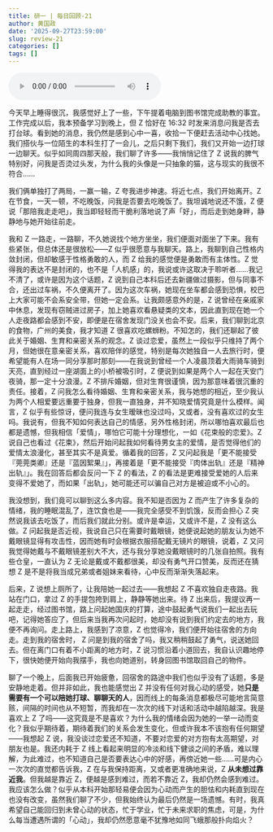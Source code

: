 ```yaml
---
title: 研一 | 每日回顾-21
author: 黄国政
date: '2025-09-27T23:59:00'
slug: review-21
categories: []
tags: []
---
```


<!--more-->

<audio controls>
  <source src="https://cdn.jsdelivr.net/gh/residualsun1/blog-audio/moments/呵-爱-Tizzy-Bac.mp3" type="audio/mpeg">
</audio>

今天早上睡得很沉，我感觉好上了一些，下午提着电脑到图书馆完成助教的事宜。工作完成以后，我本预备学习到晚上，但 Z 恰好在 16:32 时发来消息问我是否去打台球。看到她的消息，我仍然是感到心中一喜，收拾一下便赶去活动中心找她。我们搭伙与一位陌生的本科生打了一会儿，之后只剩下我们，我们又开始一边打球一边聊天。似乎如同周四那天般，我们聊了许多——我悄悄记住了 Z 说我的脾气特别好，问我是否烫过头发，为什么我的头像是一只抽象的猫，这与现实的我很不符合……

我们俩单独打了两局，一赢一输，Z 夸我进步神速。将近七点，我们开始离开。Z 在节食，一天一顿，不吃晚饭，问我是否要去吃晚饭了。我坦诚地说还不饿，Z 便说「那陪我走走吧」，我当即轻轻而干脆利落地说了声「好」，而后走到她身畔，静静地与她开始往前走。

我和 Z 一路走，一路聊，不久她说找个地方坐坐，我们便面对面坐了下来。我有些紧张，但总体还是很放松——Z 似乎很愿意与我聊天。路上，我聊到自己性格内敛封闭，但却敏感于性格勇敢的人，而 Z 给我的感觉便是勇敢而有主体性。Z 觉得我的表达不是封闭的，也不是「人机感」的，我说或许这取决于聆听者……我记不清了，或许是因为这个话题，Z 说到自己本科后还去新疆做过摄影，但与同事不合，还出过车祸，不久便离开了。因为这次车祸，她现在坐车都会感到恐惧，校巴上大家可能不会系安全带，但她一定会系。让我颇感意外的是，Z 说曾经在亲戚家中休息，发现有窃贼进过房子，加上她喜欢看悬疑类的文本，因此直到现在她一个人走夜路都会感到不安，即便是在宿舍发现门没关也会不安。后来，我们聊到北京的食物，广州的美食，我才知道 Z 很喜欢吃螺蛳粉。不知怎的，我们还聊起了彼此关于婚姻、生育和亲密关系的观念。Z 谈过恋爱，虽然上一段似乎只维持了两个月，但她很在意亲密关系，喜欢陪伴的感觉，特别是每次她独自一人去旅行时，便希望能有人在场一同分享那时那刻——在我说到曾经一个人凌晨顶着大雨骑车骑到天亮，直到经过一座湖面上的小桥被吸引时，Z 便说到如果是两个人一起在天安门夜骑，那一定十分浪漫。Z 不排斥婚姻，但对生育很谨慎，因为那意味着很沉重的责任。接着，Z 问我怎么看待婚姻、生育和亲密关系，我与她想的相近，至少我认为两个人相爱要远重要于独身，但我一直独身，并不知晓爱情究竟是什么模样。闻言，Z 似乎有些惊讶，便问我连与女生暧昧也没过吗，又或者，没有喜欢过的女生吗。我说有，但我不知如何表达自己的情感，另外性格封闭，所以哪怕喜欢最后也都是遗憾，但我相信「爱情」，哪怕它可能十分理想化，一如《花束般的恋爱》。Z 说自己也看过《花束》，然后开始问起我如何看待男女主的爱情，是否觉得他们的爱情太浪漫化，甚至其实不是真爱。循着我的回答，Z 又问起我是「更不能接受『莞莞类卿』还是『蓝因絮果』」，再接着是「更不能接受『肉体出轨』还是『精神出轨』」。我在回答后都会反问一下 Z 的看法，Z 的看法是更难接受爱她的人后来变得不爱她了，而如果「出轨」，她可能还可以骗自己对方是被迫或不小心的。

我没想到，我们竟可以聊到这么多内容。我不知是否因为 Z 而产生了许多复杂的情绪，我的睡眠混乱了，连饮食也是——我完全感受不到饥饿，反而会担心 Z 突然说我该去吃饭了，而后我们就此分别。或许是幸运，又或许不是，Z 没有这么做。Z 问起我是否近视，我说自己只在需要时戴眼镜，她便说起她的朋友认为她不戴眼镜显得有攻击性，因而她有时会根据衣服搭配戴无镜片的眼镜，说着，Z 又问我觉得她戴与不戴眼镜差别大不大，还与我分享她没戴眼镜时的几张自拍照。我有些仓皇，一直认为 Z 无论是戴或不戴都很美，却没有勇气开口赞美，反而还在猜想 Z 是不是将我当成兄弟或者姐妹来看待，心中反而渐渐失落起来。

后来，Z 说想上厕所了，让我陪她一起过去——我想起 Z 不喜欢独自走夜路。我站在门口，拿过 Z 的手提包挎到肩上，静静等她出来。待 Z 出来后，我提议再一起走走，经过图书馆，路上问起她国庆的打算，途中鼓起勇气说我们一起出去玩吧，记得她答应了，但后来当我再次问起时，她却没有说到我们约定去的地方，我便不再询问。走上路上，我感到了凉意，Z 也觉得冷，我们便开始往宿舍的方向走。走到我的宿舍时， Z 问是到我的宿舍了吗，我又稍稍鼓起了勇气，说送她回去。但在离门口有着不小距离的地方时，Z 说习惯沿着小道回去，我自认识趣地停下，很快她便开始向我摆手，我也向她道别，转身回图书馆取回自己的物件。

聊了一个晚上，后面我已开始疲惫，回宿舍的路途中我们也似乎没有了话题，多是安静地走着。但并非如此，我也能感觉出 Z 并没有任何对我心动的感受，她**只是需要有一个可以陪她打球、聊聊天的人**，因而线上的每条消息都极尽可能地言简意赅，间隔的时间也从不短暂，而我却在一次次的线下对话和活动中越陷越深。我是喜欢上 Z 了吗——这究竟是不是喜欢？为什么我的情绪会因为她的一举一动而变化？我似乎期待着，期待着我们的关系会发生变化，但或许我本不该抱有任何期望——我想起 Z 说，我没谈过恋爱还不知道，不要对恋爱的对方抱有太高期望，对朋友也是。我还内耗于 Z 线上看起来明显的冷淡和线下健谈之间的矛盾，难以理解，为此难过，也不知道自己是否要表达心中的好感，再傍近她一些……可是内心一次次的直觉都告诉我，Z 在与我保持距离，又或者更准确地来说，Z **从未想过靠近我**。但我越是靠近 Z，便越是感到难过，而若不靠近 Z，我却仍然会感到难过。我应该怎么做？似乎从本科开始那轻易便会因为心动而产生的胆怯和内耗直到现在也没有改变，虽然我们聊了不少，但我始终认为最后仍然是一场遗憾。有时，我真希望自己能回归到未曾心动的状态，忙于学业，忙于未来求职的焦虑，可是，为什么每当遭遇所谓的「心动」，我却仍然愿意毫不犹豫地如同飞蛾那般扑向焰火？